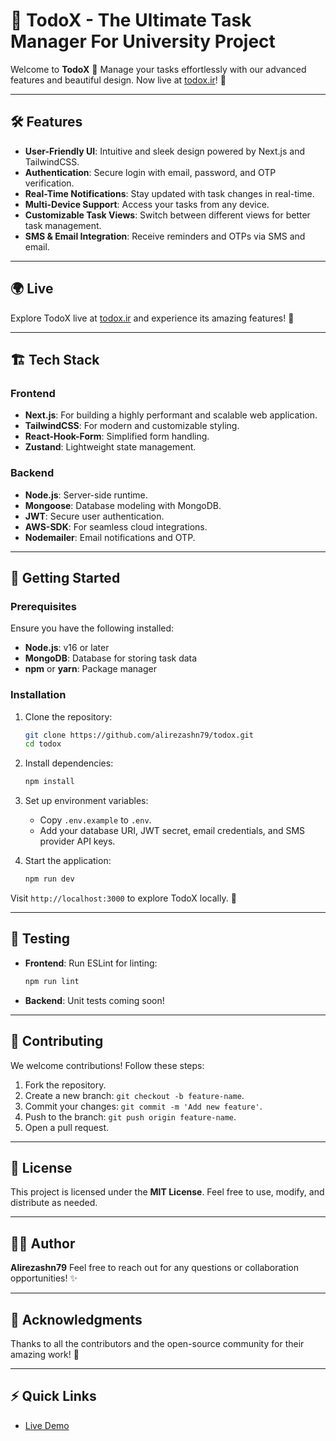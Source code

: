# 🚀 TodoX - The Ultimate Task Manager For University Project

Welcome to **TodoX** 🎯 Manage your tasks effortlessly with our advanced features and beautiful design. Now live at [todox.ir](http://todox.ir)! 🌟

---

## 🛠️ Features

- **User-Friendly UI**: Intuitive and sleek design powered by Next.js and TailwindCSS.
- **Authentication**: Secure login with email, password, and OTP verification.
- **Real-Time Notifications**: Stay updated with task changes in real-time.
- **Multi-Device Support**: Access your tasks from any device.
- **Customizable Task Views**: Switch between different views for better task management.
- **SMS & Email Integration**: Receive reminders and OTPs via SMS and email.

---

## 🌍 Live

Explore TodoX live at [todox.ir](http://todox.ir) and experience its amazing features! 🚀

---

## 🏗️ Tech Stack

### Frontend

- **Next.js**: For building a highly performant and scalable web application.
- **TailwindCSS**: For modern and customizable styling.
- **React-Hook-Form**: Simplified form handling.
- **Zustand**: Lightweight state management.

### Backend

- **Node.js**: Server-side runtime.
- **Mongoose**: Database modeling with MongoDB.
- **JWT**: Secure user authentication.
- **AWS-SDK**: For seamless cloud integrations.
- **Nodemailer**: Email notifications and OTP.

---

## 🚀 Getting Started

### Prerequisites

Ensure you have the following installed:

- **Node.js**: v16 or later
- **MongoDB**: Database for storing task data
- **npm** or **yarn**: Package manager

### Installation

1. Clone the repository:

   ```bash
   git clone https://github.com/alirezashn79/todox.git
   cd todox
   ```

2. Install dependencies:

   ```bash
   npm install
   ```

3. Set up environment variables:
   - Copy `.env.example` to `.env`.
   - Add your database URI, JWT secret, email credentials, and SMS provider API keys.

4. Start the application:

   ```bash
   npm run dev
   ```

Visit `http://localhost:3000` to explore TodoX locally. 🎉

---

## 🧪 Testing

- **Frontend**: Run ESLint for linting:
  ```bash
  npm run lint
  ```
- **Backend**: Unit tests coming soon!

---

## 🤝 Contributing

We welcome contributions! Follow these steps:

1. Fork the repository.
2. Create a new branch: `git checkout -b feature-name`.
3. Commit your changes: `git commit -m 'Add new feature'`.
4. Push to the branch: `git push origin feature-name`.
5. Open a pull request.

---

## 📜 License

This project is licensed under the **MIT License**. Feel free to use, modify, and distribute as needed.

---

## 🧑‍💻 Author

**Alirezashn79**
Feel free to reach out for any questions or collaboration opportunities! ✨

---

## 🌟 Acknowledgments

Thanks to all the contributors and the open-source community for their amazing work! 🙌

---

## ⚡ Quick Links

- [Live Demo](http://todox.ir)
